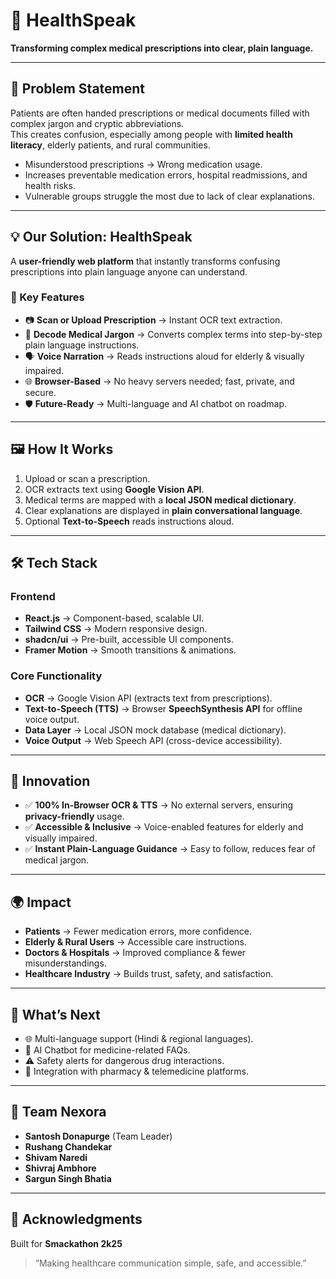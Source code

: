 # 🏥 HealthSpeak  

**Transforming complex medical prescriptions into clear, plain language.**  

---

## 🚀 Problem Statement  
Patients are often handed prescriptions or medical documents filled with complex jargon and cryptic abbreviations.  
This creates confusion, especially among people with **limited health literacy**, elderly patients, and rural communities.  

- Misunderstood prescriptions → Wrong medication usage.  
- Increases preventable medication errors, hospital readmissions, and health risks.  
- Vulnerable groups struggle the most due to lack of clear explanations.  

---

## 💡 Our Solution: HealthSpeak  
A **user-friendly web platform** that instantly transforms confusing prescriptions into plain language anyone can understand.  

### 🔑 Key Features  
- 📷 **Scan or Upload Prescription** → Instant OCR text extraction.  
- 🧾 **Decode Medical Jargon** → Converts complex terms into step-by-step plain language instructions.  
- 🗣️ **Voice Narration** → Reads instructions aloud for elderly & visually impaired.  
- 🌐 **Browser-Based** → No heavy servers needed; fast, private, and secure.  
- 🛡️ **Future-Ready** → Multi-language and AI chatbot on roadmap.  

---

## 🖼️ How It Works  
1. Upload or scan a prescription.  
2. OCR extracts text using **Google Vision API**.  
3. Medical terms are mapped with a **local JSON medical dictionary**.  
4. Clear explanations are displayed in **plain conversational language**.  
5. Optional **Text-to-Speech** reads instructions aloud.  

---

## 🛠️ Tech Stack  

### Frontend  
- **React.js** → Component-based, scalable UI.  
- **Tailwind CSS** → Modern responsive design.  
- **shadcn/ui** → Pre-built, accessible UI components.  
- **Framer Motion** → Smooth transitions & animations.  

### Core Functionality  
- **OCR** → Google Vision API (extracts text from prescriptions).  
- **Text-to-Speech (TTS)** → Browser **SpeechSynthesis API** for offline voice output.  
- **Data Layer** → Local JSON mock database (medical dictionary).  
- **Voice Output** → Web Speech API (cross-device accessibility).  

---

## 🎯 Innovation  
- ✅ **100% In-Browser OCR & TTS** → No external servers, ensuring **privacy-friendly** usage.  
- ✅ **Accessible & Inclusive** → Voice-enabled features for elderly and visually impaired.  
- ✅ **Instant Plain-Language Guidance** → Easy to follow, reduces fear of medical jargon.  

---

## 🌍 Impact  
- **Patients** → Fewer medication errors, more confidence.  
- **Elderly & Rural Users** → Accessible care instructions.  
- **Doctors & Hospitals** → Improved compliance & fewer misunderstandings.  
- **Healthcare Industry** → Builds trust, safety, and satisfaction.  

---

## 🔮 What’s Next  
- 🌐 Multi-language support (Hindi & regional languages).  
- 🤖 AI Chatbot for medicine-related FAQs.  
- ⚠️ Safety alerts for dangerous drug interactions.  
- 💊 Integration with pharmacy & telemedicine platforms.  

---

## 👥 Team Nexora  
- **Santosh Donapurge** (Team Leader)  
- **Rushang Chandekar**  
- **Shivam Naredi**  
- **Shivraj Ambhore**  
- **Sargun Singh Bhatia**  

---

## 🙏 Acknowledgments  
Built for **Smackathon 2k25**  
> “Making healthcare communication simple, safe, and accessible.”
